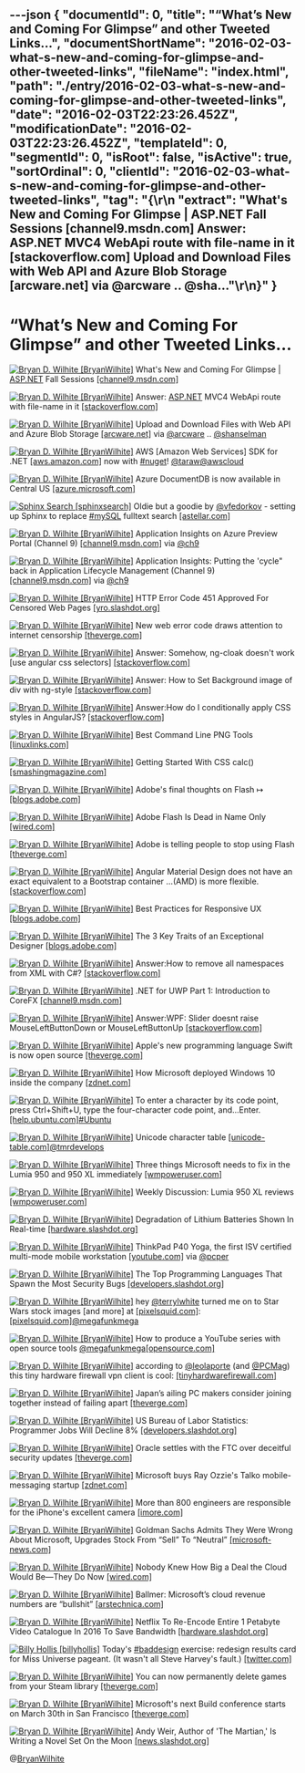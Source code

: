 ---json
{
  "documentId": 0,
  "title": "“What’s New and Coming For Glimpse” and other Tweeted Links…",
  "documentShortName": "2016-02-03-what-s-new-and-coming-for-glimpse-and-other-tweeted-links",
  "fileName": "index.html",
  "path": "./entry/2016-02-03-what-s-new-and-coming-for-glimpse-and-other-tweeted-links",
  "date": "2016-02-03T22:23:26.452Z",
  "modificationDate": "2016-02-03T22:23:26.452Z",
  "templateId": 0,
  "segmentId": 0,
  "isRoot": false,
  "isActive": true,
  "sortOrdinal": 0,
  "clientId": "2016-02-03-what-s-new-and-coming-for-glimpse-and-other-tweeted-links",
  "tag": "{\r\n  \"extract\": \"What's New and Coming For Glimpse | ASP.NET  Fall Sessions [channel9.msdn.com]  Answer: ASP.NET  MVC4 WebApi route with file-name in it [stackoverflow.com]  Upload and Download Files with Web API and Azure Blob Storage [arcware.net]  via @arcware .. @sha...\"\r\n}"
}
---

# “What’s New and Coming For Glimpse” and other Tweeted Links…

[<img alt="Bryan D. Wilhite [BryanWilhite]" src="https://songhay.blob.core.windows.net/shared-social-twitter/BryanWilhite.jpeg">](http://t.co/UNdqV0Z1zz "Bryan D. Wilhite [BryanWilhite]") What's New and Coming For Glimpse | [ASP.NET](http://www.asp.net/) Fall Sessions [[channel9.msdn.com]](https://channel9.msdn.com/Events/ASPNET-Events/ASPNET-Fall-Sessions/Whats-New-and-Coming-For-Glimpse)

[<img alt="Bryan D. Wilhite [BryanWilhite]" src="https://songhay.blob.core.windows.net/shared-social-twitter/BryanWilhite.jpeg">](http://t.co/UNdqV0Z1zz "Bryan D. Wilhite [BryanWilhite]") Answer: [ASP.NET](http://www.asp.net/) MVC4 WebApi route with file-name in it [[stackoverflow.com]](http://stackoverflow.com/questions/14664488/asp-net-mvc4-webapi-route-with-file-name-in-it/14664712?stw=2#14664712)

[<img alt="Bryan D. Wilhite [BryanWilhite]" src="https://songhay.blob.core.windows.net/shared-social-twitter/BryanWilhite.jpeg">](http://t.co/UNdqV0Z1zz "Bryan D. Wilhite [BryanWilhite]") Upload and Download Files with Web API and Azure Blob Storage [[arcware.net]](http://arcware.net/upload-and-download-files-with-web-api-and-azure-blob-storage/) via [@arcware](http://twitter.com/arcware) .. [@shanselman](http://twitter.com/shanselman)

[<img alt="Bryan D. Wilhite [BryanWilhite]" src="https://songhay.blob.core.windows.net/shared-social-twitter/BryanWilhite.jpeg">](http://t.co/UNdqV0Z1zz "Bryan D. Wilhite [BryanWilhite]") AWS [Amazon Web Services] SDK for .NET [[aws.amazon.com]](http://aws.amazon.com/sdk-for-net/) now with [#nuget](http://search.twitter.com/search?q=%23nuget)! [@taraw](http://twitter.com/taraw)[@awscloud](http://twitter.com/awscloud)

[<img alt="Bryan D. Wilhite [BryanWilhite]" src="https://songhay.blob.core.windows.net/shared-social-twitter/BryanWilhite.jpeg">](http://t.co/UNdqV0Z1zz "Bryan D. Wilhite [BryanWilhite]") Azure DocumentDB is now available in Central US [[azure.microsoft.com]](https://azure.microsoft.com/en-us/blog/azure-documentdb-is-now-available-in-central-us/)

[<img alt="Sphinx Search [sphinxsearch]" src="https://songhay.blob.core.windows.net/shared-social-twitter/sphinxsearch.png">](http://t.co/lgp2Lm2Dba "Sphinx Search [sphinxsearch]") Oldie but a goodie by [@vfedorkov](http://twitter.com/vfedorkov) - setting up Sphinx to replace [#mySQL](http://search.twitter.com/search?q=%23mySQL) fulltext search [[astellar.com]](http://astellar.com/2011/12/replacing-mysql-full-text-search-with-sphinx/)

[<img alt="Bryan D. Wilhite [BryanWilhite]" src="https://songhay.blob.core.windows.net/shared-social-twitter/BryanWilhite.jpeg">](http://t.co/UNdqV0Z1zz "Bryan D. Wilhite [BryanWilhite]") Application Insights on Azure Preview Portal (Channel 9) [[channel9.msdn.com]](https://channel9.msdn.com/Series/Application-Insights-on-Azure-Preview-Portal) via [@ch9](http://twitter.com/ch9)

[<img alt="Bryan D. Wilhite [BryanWilhite]" src="https://songhay.blob.core.windows.net/shared-social-twitter/BryanWilhite.jpeg">](http://t.co/UNdqV0Z1zz "Bryan D. Wilhite [BryanWilhite]") Application Insights: Putting the 'cycle" back in Application Lifecycle Management (Channel 9) [[channel9.msdn.com]](https://channel9.msdn.com/Events/Ignite/Australia-2015/DEV323) via [@ch9](http://twitter.com/ch9)

[<img alt="Bryan D. Wilhite [BryanWilhite]" src="https://songhay.blob.core.windows.net/shared-social-twitter/BryanWilhite.jpeg">](http://t.co/UNdqV0Z1zz "Bryan D. Wilhite [BryanWilhite]") HTTP Error Code 451 Approved For Censored Web Pages [[yro.slashdot.org]](http://yro.slashdot.org/story/15/12/21/1549258/http-error-code-451-approved-for-censored-web-pages?utm_source=feedly1.0mainlinkanon&utm_medium=feed)

[<img alt="Bryan D. Wilhite [BryanWilhite]" src="https://songhay.blob.core.windows.net/shared-social-twitter/BryanWilhite.jpeg">](http://t.co/UNdqV0Z1zz "Bryan D. Wilhite [BryanWilhite]") New web error code draws attention to internet censorship [[theverge.com]](http://www.theverge.com/2015/12/21/10632678/http-status-code-451-censorship-tim-bray)

[<img alt="Bryan D. Wilhite [BryanWilhite]" src="https://songhay.blob.core.windows.net/shared-social-twitter/BryanWilhite.jpeg">](http://t.co/UNdqV0Z1zz "Bryan D. Wilhite [BryanWilhite]") Answer: Somehow, ng-cloak doesn't work [use angular css selectors] [[stackoverflow.com]](http://stackoverflow.com/questions/29339293/somehow-ng-cloak-doesnt-work/29339590?stw=2#29339590)

[<img alt="Bryan D. Wilhite [BryanWilhite]" src="https://songhay.blob.core.windows.net/shared-social-twitter/BryanWilhite.jpeg">](http://t.co/UNdqV0Z1zz "Bryan D. Wilhite [BryanWilhite]") Answer: How to Set Background image of div with ng-style [[stackoverflow.com]](http://stackoverflow.com/questions/24899699/how-to-set-background-image-of-div-with-ng-style/24902075?stw=2#24902075)

[<img alt="Bryan D. Wilhite [BryanWilhite]" src="https://songhay.blob.core.windows.net/shared-social-twitter/BryanWilhite.jpeg">](http://t.co/UNdqV0Z1zz "Bryan D. Wilhite [BryanWilhite]") Answer:How do I conditionally apply CSS styles in AngularJS? [[stackoverflow.com]](http://stackoverflow.com/questions/13813254/how-do-i-conditionally-apply-css-styles-in-angularjs/13813255?stw=2#13813255)

[<img alt="Bryan D. Wilhite [BryanWilhite]" src="https://songhay.blob.core.windows.net/shared-social-twitter/BryanWilhite.jpeg">](http://t.co/UNdqV0Z1zz "Bryan D. Wilhite [BryanWilhite]") Best Command Line PNG Tools [[linuxlinks.com]](http://www.linuxlinks.com/article/20151219045905117/PNGTools.html)

[<img alt="Bryan D. Wilhite [BryanWilhite]" src="https://songhay.blob.core.windows.net/shared-social-twitter/BryanWilhite.jpeg">](http://t.co/UNdqV0Z1zz "Bryan D. Wilhite [BryanWilhite]") Getting Started With CSS calc() [[smashingmagazine.com]](https://www.smashingmagazine.com/2015/12/getting-started-css-calc-techniques/)

[<img alt="Bryan D. Wilhite [BryanWilhite]" src="https://songhay.blob.core.windows.net/shared-social-twitter/BryanWilhite.jpeg">](http://t.co/UNdqV0Z1zz "Bryan D. Wilhite [BryanWilhite]") Adobe's final thoughts on Flash ↦ [[blogs.adobe.com]](http://blogs.adobe.com/conversations/2015/11/flash-html5-and-open-web-standards.html)

[<img alt="Bryan D. Wilhite [BryanWilhite]" src="https://songhay.blob.core.windows.net/shared-social-twitter/BryanWilhite.jpeg">](http://t.co/UNdqV0Z1zz "Bryan D. Wilhite [BryanWilhite]") Adobe Flash Is Dead in Name Only [[wired.com]](http://www.wired.com/2015/12/adobe-flash-is-dead-in-name-only/)

[<img alt="Bryan D. Wilhite [BryanWilhite]" src="https://songhay.blob.core.windows.net/shared-social-twitter/BryanWilhite.jpeg">](http://t.co/UNdqV0Z1zz "Bryan D. Wilhite [BryanWilhite]") Adobe is telling people to stop using Flash [[theverge.com]](http://www.theverge.com/2015/12/1/9827778/stop-using-flash)

[<img alt="Bryan D. Wilhite [BryanWilhite]" src="https://songhay.blob.core.windows.net/shared-social-twitter/BryanWilhite.jpeg">](http://t.co/UNdqV0Z1zz "Bryan D. Wilhite [BryanWilhite]") Angular Material Design does not have an exact equivalent to a Bootstrap container …(AMD) is more flexible. [[stackoverflow.com]](https://stackoverflow.com/questions/28654623/angular-material-grid-system/28682911#28682911)

[<img alt="Bryan D. Wilhite [BryanWilhite]" src="https://songhay.blob.core.windows.net/shared-social-twitter/BryanWilhite.jpeg">](http://t.co/UNdqV0Z1zz "Bryan D. Wilhite [BryanWilhite]") Best Practices for Responsive UX [[blogs.adobe.com]](http://blogs.adobe.com/creativecloud/best-practices-for-responsive-ux/)

[<img alt="Bryan D. Wilhite [BryanWilhite]" src="https://songhay.blob.core.windows.net/shared-social-twitter/BryanWilhite.jpeg">](http://t.co/UNdqV0Z1zz "Bryan D. Wilhite [BryanWilhite]") The 3 Key Traits of an Exceptional Designer [[blogs.adobe.com]](http://blogs.adobe.com/creativecloud/the-3-key-traits-of-an-exceptional-designer/)

[<img alt="Bryan D. Wilhite [BryanWilhite]" src="https://songhay.blob.core.windows.net/shared-social-twitter/BryanWilhite.jpeg">](http://t.co/UNdqV0Z1zz "Bryan D. Wilhite [BryanWilhite]") Answer:How to remove all namespaces from XML with C#? [[stackoverflow.com]](http://stackoverflow.com/questions/987135/how-to-remove-all-namespaces-from-xml-with-c/7238007?stw=2#7238007)

[<img alt="Bryan D. Wilhite [BryanWilhite]" src="https://songhay.blob.core.windows.net/shared-social-twitter/BryanWilhite.jpeg">](http://t.co/UNdqV0Z1zz "Bryan D. Wilhite [BryanWilhite]") .NET for UWP Part 1: Introduction to CoreFX [[channel9.msdn.com]](https://channel9.msdn.com/Blogs/dotnet/NET-for-UWP-Part-1-Introduction-to-CoreFX)

[<img alt="Bryan D. Wilhite [BryanWilhite]" src="https://songhay.blob.core.windows.net/shared-social-twitter/BryanWilhite.jpeg">](http://t.co/UNdqV0Z1zz "Bryan D. Wilhite [BryanWilhite]") Answer:WPF: Slider doesnt raise MouseLeftButtonDown or MouseLeftButtonUp [[stackoverflow.com]](http://stackoverflow.com/questions/160995/wpf-slider-doesnt-raise-mouseleftbuttondown-or-mouseleftbuttonup/161025?stw=2#161025)

[<img alt="Bryan D. Wilhite [BryanWilhite]" src="https://songhay.blob.core.windows.net/shared-social-twitter/BryanWilhite.jpeg">](http://t.co/UNdqV0Z1zz "Bryan D. Wilhite [BryanWilhite]") Apple's new programming language Swift is now open source [[theverge.com]](http://www.theverge.com/2015/12/3/9842854/apple-swift-open-source-released)

[<img alt="Bryan D. Wilhite [BryanWilhite]" src="https://songhay.blob.core.windows.net/shared-social-twitter/BryanWilhite.jpeg">](http://t.co/UNdqV0Z1zz "Bryan D. Wilhite [BryanWilhite]") How Microsoft deployed Windows 10 inside the company [[zdnet.com]](http://www.zdnet.com/article/how-microsoft-deployed-windows-10-inside-the-company/#ftag=RSSbaffb68)

[<img alt="Bryan D. Wilhite [BryanWilhite]" src="https://songhay.blob.core.windows.net/shared-social-twitter/BryanWilhite.jpeg">](http://t.co/UNdqV0Z1zz "Bryan D. Wilhite [BryanWilhite]") To enter a character by its code point, press Ctrl+Shift+U, type the four-character code point, and…Enter. [[help.ubuntu.com]](https://help.ubuntu.com/stable/ubuntu-help/tips-specialchars.html)[#Ubuntu](http://search.twitter.com/search?q=%23Ubuntu)

[<img alt="Bryan D. Wilhite [BryanWilhite]" src="https://songhay.blob.core.windows.net/shared-social-twitter/BryanWilhite.jpeg">](http://t.co/UNdqV0Z1zz "Bryan D. Wilhite [BryanWilhite]") Unicode character table [[unicode-table.com]](http://unicode-table.com/en/)[@tmrdevelops](http://twitter.com/tmrdevelops)

[<img alt="Bryan D. Wilhite [BryanWilhite]" src="https://songhay.blob.core.windows.net/shared-social-twitter/BryanWilhite.jpeg">](http://t.co/UNdqV0Z1zz "Bryan D. Wilhite [BryanWilhite]") Three things Microsoft needs to fix in the Lumia 950 and 950 XL immediately [[wmpoweruser.com]](http://wmpoweruser.com/three-things-microsoft-needs-fix-lumia-950-950-xl-immediately/)

[<img alt="Bryan D. Wilhite [BryanWilhite]" src="https://songhay.blob.core.windows.net/shared-social-twitter/BryanWilhite.jpeg">](http://t.co/UNdqV0Z1zz "Bryan D. Wilhite [BryanWilhite]") Weekly Discussion: Lumia 950 XL reviews [[wmpoweruser.com]](http://wmpoweruser.com/weekly-discussion-lumia-950-xl-reviews/)

[<img alt="Bryan D. Wilhite [BryanWilhite]" src="https://songhay.blob.core.windows.net/shared-social-twitter/BryanWilhite.jpeg">](http://t.co/UNdqV0Z1zz "Bryan D. Wilhite [BryanWilhite]") Degradation of Lithium Batteries Shown In Real-time [[hardware.slashdot.org]](http://hardware.slashdot.org/story/15/12/19/2110208/degradation-of-lithium-batteries-shown-in-real-time?utm_source=feedly1.0mainlinkanon&utm_medium=feed)

[<img alt="Bryan D. Wilhite [BryanWilhite]" src="https://songhay.blob.core.windows.net/shared-social-twitter/BryanWilhite.jpeg">](http://t.co/UNdqV0Z1zz "Bryan D. Wilhite [BryanWilhite]") ThinkPad P40 Yoga, the first ISV certified multi-mode mobile workstation [[youtube.com]](https://www.youtube.com/watch?v=I_LmPYsYakM&feature=youtu.be) via [@pcper](http://twitter.com/pcper)

[<img alt="Bryan D. Wilhite [BryanWilhite]" src="https://songhay.blob.core.windows.net/shared-social-twitter/BryanWilhite.jpeg">](http://t.co/UNdqV0Z1zz "Bryan D. Wilhite [BryanWilhite]") The Top Programming Languages That Spawn the Most Security Bugs [[developers.slashdot.org]](http://developers.slashdot.org/story/15/12/04/1428208/the-top-programming-languages-that-spawn-the-most-security-bugs?utm_source=feedly1.0mainlinkanon&utm_medium=feed)

[<img alt="Bryan D. Wilhite [BryanWilhite]" src="https://songhay.blob.core.windows.net/shared-social-twitter/BryanWilhite.jpeg">](http://t.co/UNdqV0Z1zz "Bryan D. Wilhite [BryanWilhite]") hey [@terrylwhite](http://twitter.com/terrylwhite) turned me on to Star Wars stock images [and more] at [[pixelsquid.com]](https://www.pixelsquid.com/): [[pixelsquid.com]](https://www.pixelsquid.com/stock-images/star-wars)[@megafunkmega](http://twitter.com/megafunkmega)

[<img alt="Bryan D. Wilhite [BryanWilhite]" src="https://songhay.blob.core.windows.net/shared-social-twitter/BryanWilhite.jpeg">](http://t.co/UNdqV0Z1zz "Bryan D. Wilhite [BryanWilhite]") How to produce a YouTube series with open source tools [@megafunkmega](http://twitter.com/megafunkmega)[[opensource.com]](https://opensource.com/life/15/12/hello-world-program-youtube)

[<img alt="Bryan D. Wilhite [BryanWilhite]" src="https://songhay.blob.core.windows.net/shared-social-twitter/BryanWilhite.jpeg">](http://t.co/UNdqV0Z1zz "Bryan D. Wilhite [BryanWilhite]") according to [@leolaporte](http://twitter.com/leolaporte) (and [@PCMag](http://twitter.com/PCMag)) this tiny hardware firewall vpn client is cool: [[tinyhardwarefirewall.com]](http://www.tinyhardwarefirewall.com/thfwhome-1-1)

[<img alt="Bryan D. Wilhite [BryanWilhite]" src="https://songhay.blob.core.windows.net/shared-social-twitter/BryanWilhite.jpeg">](http://t.co/UNdqV0Z1zz "Bryan D. Wilhite [BryanWilhite]") Japan’s ailing PC makers consider joining together instead of failing apart [[theverge.com]](http://www.theverge.com/2015/12/4/9848204/toshiba-pc-business-spin-off-vaio-fujitsu)

[<img alt="Bryan D. Wilhite [BryanWilhite]" src="https://songhay.blob.core.windows.net/shared-social-twitter/BryanWilhite.jpeg">](http://t.co/UNdqV0Z1zz "Bryan D. Wilhite [BryanWilhite]") US Bureau of Labor Statistics: Programmer Jobs Will Decline 8% [[developers.slashdot.org]](http://developers.slashdot.org/story/15/12/22/1638251/us-bureau-of-labor-statistics-programmer-jobs-will-decline-8?utm_source=feedly1.0mainlinkanon&utm_medium=feed)

[<img alt="Bryan D. Wilhite [BryanWilhite]" src="https://songhay.blob.core.windows.net/shared-social-twitter/BryanWilhite.jpeg">](http://t.co/UNdqV0Z1zz "Bryan D. Wilhite [BryanWilhite]") Oracle settles with the FTC over deceitful security updates [[theverge.com]](http://www.theverge.com/2015/12/21/10640552/oracle-java-settle-ftc-security)

[<img alt="Bryan D. Wilhite [BryanWilhite]" src="https://songhay.blob.core.windows.net/shared-social-twitter/BryanWilhite.jpeg">](http://t.co/UNdqV0Z1zz "Bryan D. Wilhite [BryanWilhite]") Microsoft buys Ray Ozzie's Talko mobile-messaging startup [[zdnet.com]](http://www.zdnet.com/article/microsoft-buys-ray-ozzies-talko-mobile-messaging-startup/#ftag=RSSbaffb68)

[<img alt="Bryan D. Wilhite [BryanWilhite]" src="https://songhay.blob.core.windows.net/shared-social-twitter/BryanWilhite.jpeg">](http://t.co/UNdqV0Z1zz "Bryan D. Wilhite [BryanWilhite]") More than 800 engineers are responsible for the iPhone's excellent camera [[imore.com]](http://www.imore.com/over-800-engineers-contribute-make-iphone-camera-excellent)

[<img alt="Bryan D. Wilhite [BryanWilhite]" src="https://songhay.blob.core.windows.net/shared-social-twitter/BryanWilhite.jpeg">](http://t.co/UNdqV0Z1zz "Bryan D. Wilhite [BryanWilhite]") Goldman Sachs Admits They Were Wrong About Microsoft, Upgrades Stock From “Sell” To “Neutral” [[microsoft-news.com]](http://microsoft-news.com/goldman-sachs-admits-they-were-wrong-about-microsoft-upgrades-stock-from-sell-to-neutral/)

[<img alt="Bryan D. Wilhite [BryanWilhite]" src="https://songhay.blob.core.windows.net/shared-social-twitter/BryanWilhite.jpeg">](http://t.co/UNdqV0Z1zz "Bryan D. Wilhite [BryanWilhite]") Nobody Knew How Big a Deal the Cloud Would Be—They Do Now [[wired.com]](http://www.wired.com/2015/12/2015-was-the-year-the-cloud-defeated-techs-walking-dead/)

[<img alt="Bryan D. Wilhite [BryanWilhite]" src="https://songhay.blob.core.windows.net/shared-social-twitter/BryanWilhite.jpeg">](http://t.co/UNdqV0Z1zz "Bryan D. Wilhite [BryanWilhite]") Ballmer: Microsoft’s cloud revenue numbers are “bullshit” [[arstechnica.com]](http://arstechnica.com/information-technology/2015/12/ballmer-microsofts-cloud-revenue-numbers-are-bullshit/)

[<img alt="Bryan D. Wilhite [BryanWilhite]" src="https://songhay.blob.core.windows.net/shared-social-twitter/BryanWilhite.jpeg">](http://t.co/UNdqV0Z1zz "Bryan D. Wilhite [BryanWilhite]") Netflix To Re-Encode Entire 1 Petabyte Video Catalogue In 2016 To Save Bandwidth [[hardware.slashdot.org]](http://hardware.slashdot.org/story/15/12/15/1558242/netflix-to-re-encode-entire-1-petabyte-video-catalogue-in-2016-to-save-bandwidth?utm_source=feedly1.0mainlinkanon&utm_medium=feed)

[<img alt="Billy Hollis [billyhollis]" src="https://songhay.blob.core.windows.net/shared-social-twitter/billyhollis.jpeg">](http://t.co/5lDLIXYDXi "Billy Hollis [billyhollis]") Today's [#baddesign](http://search.twitter.com/search?q=%23baddesign) exercise: redesign results card for Miss Universe pageant. (It wasn't all Steve Harvey's fault.) [[twitter.com]](https://twitter.com/billyhollis/status/679411643529502721/photo/1)

[<img alt="Bryan D. Wilhite [BryanWilhite]" src="https://songhay.blob.core.windows.net/shared-social-twitter/BryanWilhite.jpeg">](http://t.co/UNdqV0Z1zz "Bryan D. Wilhite [BryanWilhite]") You can now permanently delete games from your Steam library [[theverge.com]](http://www.theverge.com/2015/12/4/9848930/steam-library-delete-games-permanently-how-to)

[<img alt="Bryan D. Wilhite [BryanWilhite]" src="https://songhay.blob.core.windows.net/shared-social-twitter/BryanWilhite.jpeg">](http://t.co/UNdqV0Z1zz "Bryan D. Wilhite [BryanWilhite]") Microsoft's next Build conference starts on March 30th in San Francisco [[theverge.com]](http://www.theverge.com/2015/12/4/9849500/microsoft-build-2016-conference-date)

[<img alt="Bryan D. Wilhite [BryanWilhite]" src="https://songhay.blob.core.windows.net/shared-social-twitter/BryanWilhite.jpeg">](http://t.co/UNdqV0Z1zz "Bryan D. Wilhite [BryanWilhite]") Andy Weir, Author of 'The Martian,' Is Writing a Novel Set On the Moon [[news.slashdot.org]](http://news.slashdot.org/story/15/12/19/2040200/andy-weir-author-of-the-martian-is-writing-a-novel-set-on-the-moon?utm_source=feedly1.0mainlinkanon&utm_medium=feed)

@[BryanWilhite](https://twitter.com/BryanWilhite)
